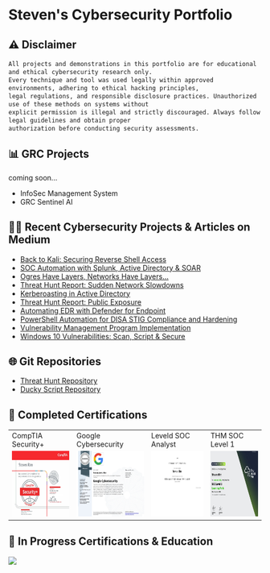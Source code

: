 # Steven's Cybersecurity Portfolio

## ⚠ Disclaimer
```
All projects and demonstrations in this portfolio are for educational and ethical cybersecurity research only.
Every technique and tool was used legally within approved environments, adhering to ethical hacking principles,
legal regulations, and responsible disclosure practices. Unauthorized use of these methods on systems without
explicit permission is illegal and strictly discouraged. Always follow legal guidelines and obtain proper
authorization before conducting security assessments.
```
## 📊 GRC Projects
coming soon...
- InfoSec Management System
- GRC Sentinel AI



## 👨‍💻 Recent Cybersecurity Projects & Articles on Medium
<!-- BLOG-POST-LIST:START -->
- [Back to Kali: Securing Reverse Shell Access](https://medium.com/@stevenrim/back-to-kali-securing-reverse-shell-access-563f2793cc07?source=rss-d99c2dfdaa46------2)
- [SOC Automation with Splunk, Active Directory &amp; SOAR](https://medium.com/@stevenrim/soc-automation-with-splunk-active-directory-soar-b121465b08b9?source=rss-d99c2dfdaa46------2)
- [Ogres Have Layers, Networks Have Layers…](https://medium.com/@stevenrim/ogres-have-layers-networks-have-layers-6a3f36510f57?source=rss-d99c2dfdaa46------2)
- [Threat Hunt Report: Sudden Network Slowdowns](https://medium.com/@stevenrim/threat-hunt-report-sudden-network-slowdowns-a10730cda525?source=rss-d99c2dfdaa46------2)
- [Kerberoasting in Active Directory](https://medium.com/@stevenrim/kerberoasting-in-active-directory-3931cb37e322?source=rss-d99c2dfdaa46------2)
- [Threat Hunt Report: Public Exposure](https://medium.com/@stevenrim/threat-hunt-report-public-exposure-715f1befb669?source=rss-d99c2dfdaa46------2)
- [Automating EDR with Defender for Endpoint](https://medium.com/@stevenrim/generating-and-analyzing-endpoint-activity-logs-in-mde-e7535699ab15?source=rss-d99c2dfdaa46------2)
- [PowerShell Automation for DISA STIG Compliance and Hardening](https://medium.com/@stevenrim/powershell-automation-for-disa-stig-compliance-and-hardening-6515d055d9ef?source=rss-d99c2dfdaa46------2)
- [Vulnerability Management Program Implementation](https://medium.com/@stevenrim/vulnerability-management-program-implementation-0fad4462c688?source=rss-d99c2dfdaa46------2)
- [Windows 10 Vulnerabilities: Scan, Script &amp; Secure](https://medium.com/@stevenrim/windows-10-vulnerabilities-scan-script-secure-9e15590bdd27?source=rss-d99c2dfdaa46------2)
<!-- BLOG-POST-LIST:END -->

## 🌐 Git Repositories
- [Threat Hunt Repository](https://github.com/stevenrim/threathuntrepo/blob/main/README.md)
- [Ducky Script Repository](https://github.com/stevenrim/duckyscripts/blob/main/README.md)











## 🏅 Completed Certifications 
<table>
  <tr>
    <td>CompTIA Security+</td>
    <td>Google Cybersecurity</td>
    <td>Leveld SOC Analyst</td>
    <td>THM SOC Level 1</td>
  </tr>
  <tr>  
    <td><a href="https://www.credly.com/badges/806e2f2e-f9c0-4081-9304-6f492136c153/"><img src="https://github.com/stevenrim/stevenrim/blob/main/securityplus.jpg" width="225" height="130"/></a></td>
    <td><a href="https://www.credly.com/badges/c5dc51ac-beae-45ef-b27b-a060075191e3/"><img src="https://github.com/stevenrim/stevenrim/blob/main/googlecybersecurity.jpg" width="225" height="130"/></a>
    <td><a href="https://app.kajabi.com/certificates/72ada0d2"><img src="https://github.com/stevenrim/stevenrim/blob/main/masterclassleveld.jpg" width="225" height="130"/></a></td>
    <td><a href="https://tryhackme-certificates.s3-eu-west-1.amazonaws.com/THM-SUPLNG2XBJ.png"><img src="https://github.com/stevenrim/stevenrim/blob/main/thmsoc1.jpg" width="225" height="130"/></a></td>
  </tr>
</table>

## 🧠 In Progress Certifications & Education
<a href=""><img src="https://img.shields.io/badge/MS CYBERSECURITY-gold"/></a>


